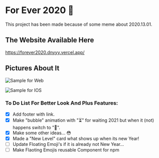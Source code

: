 # For Ever 2020 🎉

This project has been made because of some meme about 2020.13.01.

## The Website Available Here

https://forever2020.dnyyy.vercel.app/

## Pictures About It

![Sample for Web](https://i.imgur.com/tpzIp98.png)

![Sample for IOS](https://i.imgur.com/SoI74D2.png)

### To Do List For Better Look And Plus Features:

* [x] Add footer with link.
* [x] Make "bubble" animation with "⏳" for waiting 2021 but when it (not) happens switch to "🎉".
* [x] Make some other ideas... 😳
* [x] Made a "New Level" card what shows up when its new Year!
* [ ] Update Floating Emoji's if it is already not New Year...
* [ ] Make Flaoting Emojis reusable Component for npm
